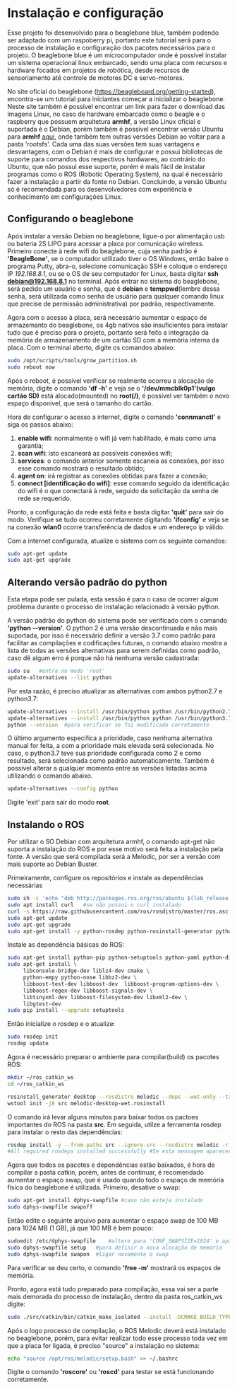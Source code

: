 # Instalação e configuração 

Esse projeto foi desenvolvido para o beaglebone blue, também podendo ser adaptado com um raspoberry pi, portanto este tutorial será para o processo de instalação e
configuração dos pacotes necessários para o projeto.
O beaglebone blue é um microcomputador onde é possível instalar um sistema operacional linux embarcado, sendo uma placa com recursos e hardware focados em projetos de
robótica, desde recursos de sensoriamento até controle de motores DC e servo-motores.

No site oficial do beaglebone (https://beagleboard.org/getting-started), encontra-se um tutorial para iniciantes começar a inicializar o beaglebone. Neste site também
é possível encontrar um link para fazer o download das imagens Linux, no caso de hardware embarcado como o beagle e o raspberry que possuem arquitetura **armhf**, a versão
Linux oficial e suportada é o Debian, porém também é possível encontrar versão Ubuntu para **armhf** [aqui](https://rcn-ee.com/rootfs/ubuntu-armhf/), onde também tem outras
versões Debian ao voltar para a pasta 'rootsfs'. Cada uma das suas versões tem suas vantagens e desvantagens, com o Debian é mais de configurar e possui bibliotecas de suporte
para comandos dos respectivos hardwares, ao contrário do Ubuntu, que não possui esse suporte, porém é mais fácil de instalar programas como o ROS (Robotic Operating System), 
na qual é necessário fazer a instalação a partir da fonte no Debian. Concluindo, a versão Ubuntu só é recomendada para os desenvolvedores com experiência e conhecimento em
configurações Linux.

## Configurando o beaglebone
Após instalar a versão Debian no beaglebone, ligue-o por alimentação usb ou bateria 2S LIPO para acessar a placa por comunicação wireless. Primeiro conecte à rede wifi do
beaglebone, cuja senha padrão é **'BeagleBone'**, se o computador utilizado tiver o OS Windows, então baixe o programa Putty, abra-o, selecione comunicação SSH e coloque o
endereço IP *192.168.8.1*, ou se o OS de seu computador for Linux, basta digitar **ssh debian@192.168.8.1** no terminal. Após entrar no sistema do beaglebone, será pedido um usuário
e senha, que é **debian** e **temppwd**(lembre dessa senha, será utilizada como senha de usuário para qualquer comando linux que precise de permissão administrativa) por 
padrão, respectivamente.

Agora com o acesso à placa, será necessário aumentar o espaço de armazemanto do beaglebone, os 4gb nativos são insuficientes para instalar tudo que é preciso para o projeto, portanto será feito a integração da memória de armazenamento de um cartão SD com a memória interna da placa. Com o terminal aberto, digite os comandos abaixo:
```bash
sudo /opt/scripts/tools/grow_partition.sh
sudo reboot now
```
Após o reboot, é possível verificar se realmente ocorreu a alocação de memória, digite o comando **'df -h'** e veja se o **'/dev/mmcblk0p1'(vulgo cartão SD)** está alocado(mounted) no **root(/)**, é possível ver também o novo espaço disponível, que será o tamanho do cartão.

Hora de configurar o acesso a internet, digite o comando **'connmanctl'** e siga os passos abaixo:
  1) **enable wifi**: normalmente o wifi já vem habilitado, é mais como uma garantia;
  2) **scan wifi**: isto escaneará as possíveis conexões wifi;
  3) **services**: o comando anterior somente escaneia as conexões, por isso esse comando mostrará o resultado obtido;
  4) **agent on**: irá registrar as conexões obtidas para fazer a conexão;
  5) **connect [identificação do wifi]**: esse comando seguido da identificação do wifi é o que conectará à rede, seguido da solicitação da senha de rede se requerido.

Pronto, a configuração da rede está feita e basta digitar **'quit'** para sair do modo. Verifique se tudo ocorreu corretamente digitando **'ifconfig'** e veja se na conexão **wlan0** ocorre transferência de dados e um endereço ip válido.

Com a internet configurada, atualize o sistema com os seguinte comandos:
```bash
sudo apt-get update
sudo apt-get upgrade
```
## Alterando versão padrão do python

Esta etapa pode ser pulada, esta sessão é para o caso de ocorrer algum problema durante o processo de instalação relacionado à versão python.

A versão padrão do python do sistema pode ser verificado com o comando **'python --version'**. O python 2 é uma versão descontinuada e não mais suportada, por isso é necessário definir a versão 3.7 como padrão para facilitar as compilações e codificações futuras, o comando abaixo mostra a lista de todas as versões alternativas para serem definidas como padrão, caso dê algum erro é porque não há nenhuma versão cadastrada:
```bash
sudo su   #entra no modo 'root'
update-alternatives --list python
```
Por esta razão, é preciso atualizar as alternativas com ambos python2.7 e python3.7:
```bash
update-alternatives --install /usr/bin/python python /usr/bin/python2.7 1
update-alternatives --install /usr/bin/python python /usr/bin/python3.7 2
python --version  #para verificar se foi modificado corretamente
```
O último argumento especifica a prioridade, caso nenhuma alternativa manual for feita, a com a prioridade mais elevada será selecionada. No caso, o python3.7 teve sua prioridade configurada como 2 e como resultado, será selecionada como padrão automaticamente. Também é possível alterar a qualquer momento entre as versões listadas acima utilizando o comando abaixo.
```bash
update-alternatives --config python
```
Digite 'exit' para sair do modo **root**.

## Instalando o ROS
Por utilizar o SO Debian com arquitetura armhf, o comando apt-get não suporta a instalação do ROS e por esse motivo será feita a instalação pela fonte. A versão que será compilada será a Melodic, por ser a versão com mais suporte ao Debian Buster.

Primeiramente, configure os repositórios e instale as dependências necessárias
```bash
sudo sh -c 'echo "deb http://packages.ros.org/ros/ubuntu $(lsb_release -sc) main" > /etc/apt/sources.list.d/ros-latest.list'
sudo apt install curl   #se não possui o curl instalado
curl -s https://raw.githubusercontent.com/ros/rosdistro/master/ros.asc | sudo apt-key add -
sudo apt-get update 
sudo apt-get upgrade
sudo apt-get install -y python-rosdep python-rosinstall-generator python-wstool python-rosinstall build-essential  cmake
```

Instale as dependência básicas do ROS:
```bash
sudo apt-get install python-pip python-setuptools python-yaml python-distribute python-docutils python-dateutil python-six
sudo apt-get install \
     libconsole-bridge-dev liblz4-dev cmake \
     python-empy python-nose libbz2-dev \
     libboost-test-dev libboost-dev  libboost-program-options-dev \
     libboost-regex-dev libboost-signals-dev \
     libtinyxml-dev libboost-filesystem-dev libxml2-dev \
     libgtest-dev
sudo pip install --upgrade setuptools
```

Então inicialize o rosdep e o atualize:
```bash
sudo rosdep init
rosdep update
```

Agora é necessário preparar o ambiente para compilar(build) os pacotes ROS:
```bash
mkdir ~/ros_catkin_ws
cd ~/ros_catkin_ws

rosinstall_generator desktop --rosdistro melodic --deps --wet-only --tar > melodic-desktop-wet.rosinstall
wstool init -j8 src melodic-desktop-wet.rosinstall
```
O comando irá levar alguns minutos para baixar todos os pactoes importantes do ROS na pasta **src**. Em seguida, utilze a ferramenta rosdep para instalar o resto das dependências:
```bash
rosdep install -y --from-paths src --ignore-src --rosdistro melodic -r --os=debian:buster
#All required rosdeps installed successfully #Se esta mensagem aparecer, tudo ocorreu corretamente.
```
Agora que todos os pacotes e dependências estão baixados, é hora de compilar a pasta catkin, porém, antes de continuar, é recomendado aumentar o espaço swap, que é usado quando todo o espaço de memória física do beaglebone é utilizada. Primeiro, desative o swap:
```bash
sudo apt-get install dphys-swapfile #caso não esteja instalado
sudo dphys-swapfile swapoff
```
Então edite o seguinte arquivo para aumentar o espaço swap de 100 MB para 1024 MB (1 GB), já que 100 MB é bem pouco:
```bash
sudoedit /etc/dphys-swapfile    #altere para 'CONF_SWAPSIZE=1024' e apague o '#'
sudo dphys-swapfile setup   #para definir a nova alocação de memória
sudo dphys-swapfile swapon  #ligar novamente o swap
```
Para verificar se deu certo, o comando **'free -m'** mostrará os espaços de memória.

Pronto, agora está tudo preparado para compilação, essa vai ser a parte mais demorada do processo de instalação, dentro da pasta ros_catkin_ws digite:
```bash
sudo ./src/catkin/bin/catkin_make_isolated --install -DCMAKE_BUILD_TYPE=Release --install-space /opt/ros/melodic -j2
```
Após o logo processo de compilação, o ROS Melodic deverá está instalado no beaglebone, porém, para evitar realizar todo esse processo toda vez em que a placa for ligada, é preciso "source" a instalação no sistema:
```bash
echo "source /opt/ros/melodic/setup.bash" >> ~/.bashrc
```
Digite o comando **'roscore'** ou **'roscd'** para testar se está funcionando corretamente.


